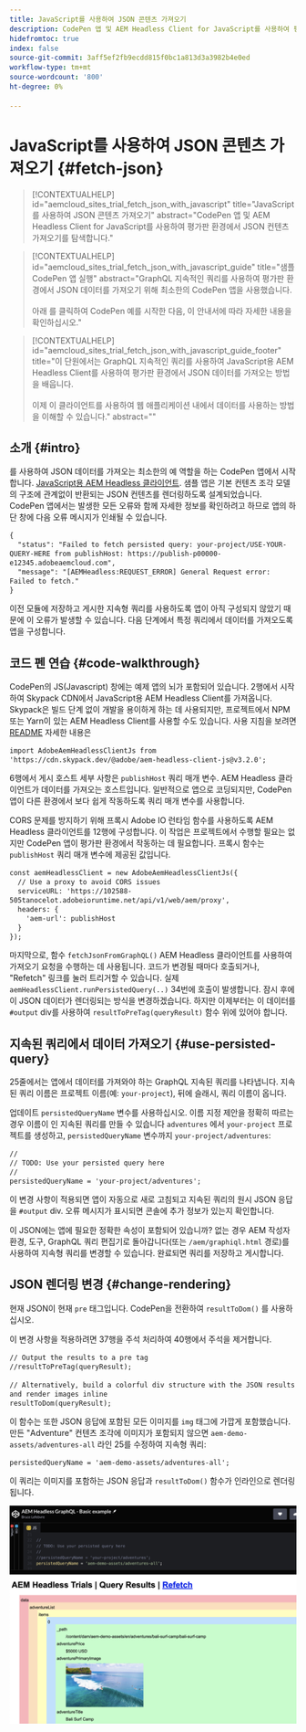 ```yaml
---
title: JavaScript를 사용하여 JSON 콘텐츠 가져오기
description: CodePen 앱 및 AEM Headless Client for JavaScript를 사용하여 평가판 환경에서 JSON 컨텐츠 가져오기를 탐색합니다.
hidefromtoc: true
index: false
source-git-commit: 3aff5ef2fb9ecdd815f0bc1a813d3a3982b4e0ed
workflow-type: tm+mt
source-wordcount: '800'
ht-degree: 0%

---
```



# JavaScript를 사용하여 JSON 콘텐츠 가져오기 {#fetch-json}

>[!CONTEXTUALHELP]
>id="aemcloud_sites_trial_fetch_json_with_javascript"
>title="JavaScript를 사용하여 JSON 콘텐츠 가져오기"
>abstract="CodePen 앱 및 AEM Headless Client for JavaScript를 사용하여 평가판 환경에서 JSON 컨텐츠 가져오기를 탐색합니다."

>[!CONTEXTUALHELP]
>id="aemcloud_sites_trial_fetch_json_with_javascript_guide"
>title="샘플 CodePen 앱 실행"
>abstract="GraphQL 지속적인 쿼리를 사용하여 평가판 환경에서 JSON 데이터를 가져오기 위해 최소한의 CodePen 앱을 사용했습니다.<br><br>아래 를 클릭하여 CodePen 예를 시작한 다음, 이 안내서에 따라 자세한 내용을 확인하십시오."

>[!CONTEXTUALHELP]
>id="aemcloud_sites_trial_fetch_json_with_javascript_guide_footer"
>title="이 단원에서는 GraphQL 지속적인 쿼리를 사용하여 JavaScript용 AEM Headless Client를 사용하여 평가판 환경에서 JSON 데이터를 가져오는 방법을 배웁니다.<br><br>이제 이 클라이언트를 사용하여 웹 애플리케이션 내에서 데이터를 사용하는 방법을 이해할 수 있습니다."
>abstract=""

## 소개 {#intro}

를 사용하여 JSON 데이터를 가져오는 최소한의 예 역할을 하는 CodePen 앱에서 시작합니다. [JavaScript용 AEM Headless 클라이언트](https://github.com/adobe/aem-headless-client-js). 샘플 앱은 기본 컨텐츠 조각 모델의 구조에 관계없이 반환되는 JSON 컨텐츠를 렌더링하도록 설계되었습니다. CodePen 앱에서는 발생한 모든 오류와 함께 자세한 정보를 확인하려고 하므로 앱의 하단 창에 다음 오류 메시지가 인쇄될 수 있습니다.

```
{
  "status": "Failed to fetch persisted query: your-project/USE-YOUR-QUERY-HERE from publishHost: https://publish-p00000-e12345.adobeaemcloud.com",
  "message": "[AEMHeadless:REQUEST_ERROR] General Request error: Failed to fetch."
}
```

이전 모듈에 저장하고 게시한 지속형 쿼리를 사용하도록 앱이 아직 구성되지 않았기 때문에 이 오류가 발생할 수 있습니다. 다음 단계에서 특정 쿼리에서 데이터를 가져오도록 앱을 구성합니다.

## 코드 펜 연습 {#code-walkthrough}

CodePen의 JS(Javascript) 창에는 예제 앱의 뇌가 포함되어 있습니다. 2행에서 시작하여 Skypack CDN에서 JavaScript용 AEM Headless Client를 가져옵니다. Skypack은 빌드 단계 없이 개발을 용이하게 하는 데 사용되지만, 프로젝트에서 NPM 또는 Yarn이 있는 AEM Headless Client를 사용할 수도 있습니다. 사용 지침을 보려면 [README](https://github.com/adobe/aem-headless-client-js#aem-headless-client-for-javascript) 자세한 내용은

```
import AdobeAemHeadlessClientJs from 'https://cdn.skypack.dev/@adobe/aem-headless-client-js@v3.2.0';
```

6행에서 게시 호스트 세부 사항은 `publishHost` 쿼리 매개 변수. AEM Headless 클라이언트가 데이터를 가져오는 호스트입니다. 일반적으로 앱으로 코딩되지만, CodePen 앱이 다른 환경에서 보다 쉽게 작동하도록 쿼리 매개 변수를 사용합니다.

CORS 문제를 방지하기 위해 프록시 Adobe IO 런타임 함수를 사용하도록 AEM Headless 클라이언트를 12행에 구성합니다. 이 작업은 프로젝트에서 수행할 필요는 없지만 CodePen 앱이 평가판 환경에서 작동하는 데 필요합니다. 프록시 함수는 `publishHost` 쿼리 매개 변수에 제공된 값입니다.

```
const aemHeadlessClient = new AdobeAemHeadlessClientJs({
  // Use a proxy to avoid CORS issues
  serviceURL: 'https://102588-505tanocelot.adobeioruntime.net/api/v1/web/aem/proxy',
  headers: {
    'aem-url': publishHost
  }
});
```

마지막으로, 함수 `fetchJsonFromGraphQL()` AEM Headless 클라이언트를 사용하여 가져오기 요청을 수행하는 데 사용됩니다. 코드가 변경될 때마다 호출되거나, &quot;Refetch&quot; 링크를 눌러 트리거할 수 있습니다. 실제 `aemHeadlessClient.runPersistedQuery(..)` 34번에 호출이 발생합니다. 잠시 후에 이 JSON 데이터가 렌더링되는 방식을 변경하겠습니다. 하지만 이제부터는 이 데이터를 `#output` div를 사용하여 `resultToPreTag(queryResult)` 함수 위에 있어야 합니다.

## 지속된 쿼리에서 데이터 가져오기 {#use-persisted-query}

25줄에서는 앱에서 데이터를 가져와야 하는 GraphQL 지속된 쿼리를 나타냅니다. 지속된 쿼리 이름은 프로젝트 이름(예: `your-project`), 뒤에 슬래시, 쿼리 이름이 옵니다.

업데이트 `persistedQueryName` 변수를 사용하십시오. 이름 지정 제안을 정확히 따르는 경우 이름이 인 지속된 쿼리를 만들 수 있습니다 `adventures` 에서 `your-project` 프로젝트를 생성하고, `persistedQueryName` 변수까지 `your-project/adventures`:

```
//
// TODO: Use your persisted query here
//
persistedQueryName = 'your-project/adventures';
```

이 변경 사항이 적용되면 앱이 자동으로 새로 고침되고 지속된 쿼리의 원시 JSON 응답을 `#output` div. 오류 메시지가 표시되면 콘솔에 추가 정보가 있는지 확인합니다.

이 JSON에는 앱에 필요한 정확한 속성이 포함되어 있습니까? 없는 경우 AEM 작성자 환경, 도구, GraphQL 쿼리 편집기로 돌아갑니다(또는 `/aem/graphiql.html` 경로)를 사용하여 지속형 쿼리를 변경할 수 있습니다. 완료되면 쿼리를 저장하고 게시합니다.

## JSON 렌더링 변경 {#change-rendering}

현재 JSON이 현재 `pre` 태그입니다. CodePen을 전환하여 `resultToDom()` 를 사용하십시오.

이 변경 사항을 적용하려면 37행을 주석 처리하여 40행에서 주석을 제거합니다.

```
// Output the results to a pre tag
//resultToPreTag(queryResult);

// Alternatively, build a colorful div structure with the JSON results and render images inline
resultToDom(queryResult);
```

이 함수는 또한 JSON 응답에 포함된 모든 이미지를 `img` 태그에 가깝게 포함했습니다. 만든 &quot;Adventure&quot; 컨텐츠 조각에 이미지가 포함되지 않으면 `aem-demo-assets/adventures-all` 라인 25를 수정하여 지속형 쿼리:

```
persistedQueryName = 'aem-demo-assets/adventures-all';
```

이 쿼리는 이미지를 포함하는 JSON 응답과 `resultToDom()` 함수가 인라인으로 렌더링됩니다.

![모험-all 쿼리 및 resultToDom 렌더링 함수 결과](assets/do-not-localize/adventures-all-query-result.png)
